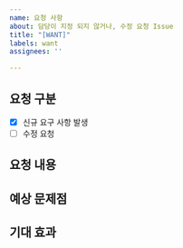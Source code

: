 ```yaml
---
name: 요청 사항
about: 담당이 지정 되지 않거나, 수정 요청 Issue
title: "[WANT]"
labels: want
assignees: ''

---
```


<!-- 담당이 정해지지 않은 요구 사항 발생 시, 먼저 등록을 합니다. Assigness는 기술 팀장을 선택 합니다-->
<!-- 기술 팀장은 전체적인 조율 후, 담당 배정하여 Assigness 추가 등록 합니다-->
<!-- 수정 요청으로 사용 시, 자신과 수정 요청 받는 담당자를 Assigness 등록 합니다-->

## 요청 구분
- [x] 신규 요구 사항 발생
- [ ] 수정 요청

## 요청 내용

## 예상 문제점

## 기대 효과
